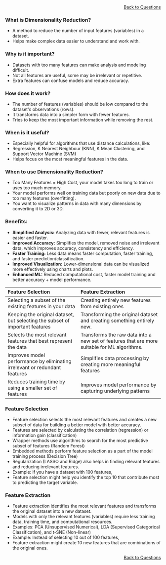 <p align='right'><a align="right" href="https://github.com/KIRANKUMAR7296/Library/blob/main/Interview.md">Back to Questions</a></p>

### What is Dimensionality Reduction?

- A method to reduce the number of input features (variables) in a dataset.
- Helps make complex data easier to understand and work with.

### Why is it important?
- Datasets with too many features can make analysis and modeling difficult.
- Not all features are useful, some may be irrelevant or repetitive.
- Extra features can confuse models and reduce accuracy.

### How does it work?
- The number of features (variables) should be low compared to the dataset's observations (rows).
- It transforms data into a simpler form with fewer features.
- Tries to keep the most important information while removing the rest.

### When is it useful?
- Especially helpful for algorithms that use distance calculations, like:
- Regression, K Nearest Neighbour (KNN), K Mean Clustering, and Support Vector Machine (SVM)
- Helps focus on the most meaningful features in the data.

### When to use Dimensionality Reduction?
- Too Many Features = High Cost, your model takes too long to train or uses too much memory.
- Your model performs well on training data but poorly on new data due to too many features (overfitting).
- You want to visualize patterns in data with many dimensions by converting it to 2D or 3D.

### Benefits:
- **Simplified Analysis:** Analyzing data with fewer, relevant features is easier and faster.
- **Improved Accuracy:** Simplifies the model, removed noise and irrelevant data, which improves accuracy, consistency and efficiency.
- **Faster Training:** Less data means faster computation, faster training, and faster prediction/classification.
- **Improved Visualization:** Lower-dimensional data can be visualized more effectively using charts and plots.
- **Enhanced ML:** Reduced computational cost, faster model training and better accuracy + model performance.

**Feature Selection** | **Feature Extraction**
:--- | :---
Selecting a subset of the existing features in your data | Creating entirely new features from existing ones
Keeping the original dataset, but selecting the subset of important features | Transforming the original dataset and creating something entirely new.
Selects the most relevant features that best represent the data | Transforms the raw data into a new set of features that are more suitable for ML algorithms.
Improves model performance by eliminating irrelevant or redundant features | Simplifies data processing by creating more meaningful features
Reduces training time by using a smaller set of features | Improves model performance by capturing underlying patterns

### **Feature Selection**
- Feature selection selects the most relevant features and creates a new subset of data for building a better model with better accuracy.
- Features are selected by calculating the correlation (regression) or information gain (classification)
- Wrapper methods use algorithms to search for the most predictive subset of features (Random Forest)
- Embedded methods perform feature selection as a part of the model training process (Decision Tree)
- Regularization (LASSO and Ridge) also helps in finding relevant features and reducing irrelevant features.
- Example: If you have a dataset with 100 features,
- Feature selection might help you identify the top 10 that contribute most to predicting the target variable.

### **Feature Extraction**
- Feature extraction identifies the most relevant features and transforms the original dataset into a new dataset. 
- Models with only the relevant features (variables) require less training data, training time, and computational resources.
- Examples: PCA (Unsupervised Numerical), LDA (Supervised Categorical Classification), and t-SNE (Non-linear)
- Example: Instead of selecting 10 out of 100 features,
- Feature extraction might create 10 new features that are combinations of the original ones. 

<p align='right'><a align="right" href="https://github.com/KIRANKUMAR7296/Library/blob/main/Interview.md">Back to Questions</a></p>
